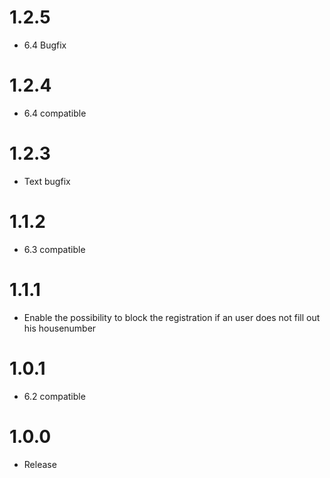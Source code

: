 # 1.2.5
- 6.4 Bugfix
# 1.2.4
- 6.4 compatible
# 1.2.3
- Text bugfix
# 1.1.2
- 6.3 compatible
# 1.1.1
- Enable the possibility to block the registration if an user does not fill out his housenumber
# 1.0.1
- 6.2 compatible
# 1.0.0
- Release
